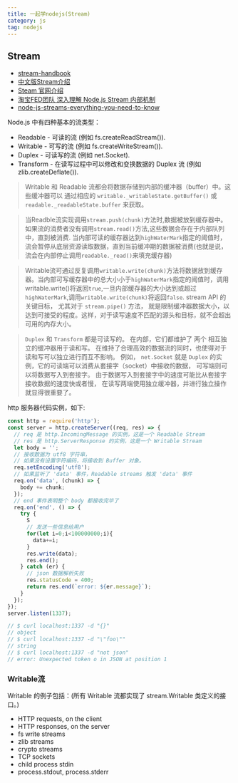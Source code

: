 ```yaml
---
title: 一起学nodejs(Stream)
category: js
tag: nodejs
---
```


## Stream

- [stream-handbook](https://github.com/jabez128/stream-handbook)
- [中文版Stream介绍](http://nodejs.cn/api/stream.html)
- [Steam 官网介绍](https://nodejs.org/docs/latest/api/stream.html#stream_stream)
- [淘宝FED团队 深入理解 Node.js Stream 内部机制](http://taobaofed.org/blog/2017/08/31/nodejs-stream/)
- [node-js-streams-everything-you-need-to-know](https://medium.freecodecamp.org/node-js-streams-everything-you-need-to-know-c9141306be93)


Node.js 中有四种基本的流类型：

- Readable - 可读的流 (例如 fs.createReadStream()).
- Writable - 可写的流 (例如 fs.createWriteStream()).
- Duplex - 可读写的流 (例如 net.Socket).
- Transform - 在读写过程中可以修改和变换数据的 Duplex 流 (例如 zlib.createDeflate()).

> Writable 和 Readable 流都会将数据存储到内部的缓冲器（buffer）中。这些缓冲器可以 通过相应的 `writable._writableState.getBuffer()` 或 `readable._readableState.buffer` 来获取。

> 当Readble流实现调用`stream.push(chunk)`方法时,数据被放到缓存器中。如果流的消费者没有调用`stream.read()`方法,这些数据会存在于内部队列中，直到被消费.
> 当内部可读的缓存器达到`highWaterMark`指定的阈值时，流会暂停从底层资源读取数据，直到当前缓冲期的数据被消费(也就是说，流会在内部停止调用`readable._read()`来填充缓存器)

> Writable流可通过反复调用`writable.write(chunk)`方法将数据放到缓存器。当内部可写缓存器中的总大小小于`highWaterMark`指定的阈值时，调用writable.write()将返回`true`,一旦内部缓存器的大小达到或超过`highWaterMark`,调用`writable.write(chunk)`将返回`false`.
> stream API 的关键目标， 尤其对于 `stream.pipe()` 方法， 就是限制缓冲器数据大小，以达到可接受的程度。这样，对于读写速度不匹配的源头和目标，就不会超出可用的内存大小。

> `Duplex` 和 `Transform` 都是可读写的。 在内部，它们都维护了 两个 相互独立的缓冲器用于读和写。 在维持了合理高效的数据流的同时，也使得对于读和写可以独立进行而互不影响。 例如， `net.Socket` 就是 `Duplex` 的实例，它的可读端可以消费从套接字（socket）中接收的数据， 可写端则可以将数据写入到套接字。 由于数据写入到套接字中的速度可能比从套接字接收数据的速度快或者慢， 在读写两端使用独立缓冲器，并进行独立操作就显得很重要了。

http 服务器代码实例，如下:

```javascript
const http = require('http');
const server = http.createServer((req, res) => {
  // req 是 http.IncomingMessage 的实例，这是一个 Readable Stream
  // res 是 http.ServerResponse 的实例，这是一个 Writable Stream
  let body = '';
  // 接收数据为 utf8 字符串，
  // 如果没有设置字符编码，将接收到 Buffer 对象。
  req.setEncoding('utf8');
  // 如果监听了 'data' 事件，Readable streams 触发 'data' 事件 
  req.on('data', (chunk) => {
    body += chunk;
  });
  // end 事件表明整个 body 都接收完毕了 
  req.on('end', () => {
    try {
      S
      // 发送一些信息给用户
      for(let i=0;i<100000000;i){
        data+=i;
      }
      res.write(data);
      res.end();
    } catch (er) {
      // json 数据解析失败 
      res.statusCode = 400;
      return res.end(`error: ${er.message}`);
    }
  });
});
server.listen(1337);

// $ curl localhost:1337 -d "{}"
// object
// $ curl localhost:1337 -d "\"foo\""
// string
// $ curl localhost:1337 -d "not json"
// error: Unexpected token o in JSON at position 1
```

### Writable流

Writable 的例子包括：(所有 Writable 流都实现了 stream.Writable 类定义的接口。)

- HTTP requests, on the client
- HTTP responses, on the server
- fs write streams
- zlib streams
- crypto streams
- TCP sockets
- child process stdin
- process.stdout, process.stderr